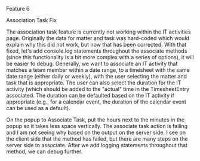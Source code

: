 Feature 6 

Association Task Fix

The association task feature is currently not working within the IT activities page.  Originally the data for matter and task was hard-coded which would explain why this did not work, but now that has been corrected.  With that fixed, let's add console.log statements throughout the associate methods (since this functionality is a bit more complex with a series of options), it will be easier to debug.  Generally, we want to associate an IT activity that matches a team member within a date range, to a timesheet with the same date range (either daily or weekly), with the user selecting the matter and task that is appropriate.  The user can also select the duration for the IT activity (which should be added to the "actual" time in the TimesheetEntry associated.  The duration can be defaulted based on the IT activity if appropriate (e.g., for a calendar event, the duration of the calendar event can be used as a default).


On the popup to Associate Task, put the hours next to the minutes in the popup so it takes less space vertically.  The associate task action is failing and I am not seeing why based on the output on the server side.  I see on the client side that the method has failed, but there are many steps on the server side to associate.  After we add logging statements throughout that method, we can debug further.



